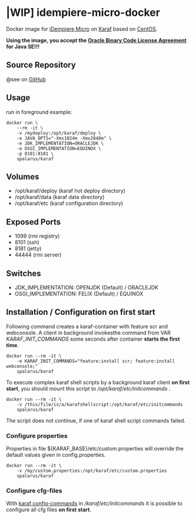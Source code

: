 # |WIP] idempiere-micro-docker
Docker image for [iDempiere Micro](https://idempiere-micro.github.io/web/) on [Karaf](http://karaf.apache.org/) based on [CentOS](https://www.centos.org/). 

**Using the image, you accept the [Oracle Binary Code License Agreement](http://www.oracle.com/technetwork/java/javase/terms/license/index.html) for Java SE!!!**

## Source Repository

@see on [GitHub](https://github.com/spalarus/docker-karaf)

## Usage

run in foreground example:

```shell
docker run \
    --rm -it \
    -v /mydeploy:/opt/karaf/deploy \
    -e JAVA_OPTS="-Xms1024m -Xmx2048m" \
    -e JDK_IMPLEMENTATION=ORACLEJDK \
    -e OSGI_IMPLEMENTATION=EQUINOX \
    -p 8181:8181 \
    spalarus/karaf
```
## Volumes

* /opt/karaf/deploy (karaf hot deploy directory)
* /opt/karaf/data (karaf data directory)
* /opt/karaf/etc (karaf configuration directory)

## Exposed Ports

* 1099 (rmi registry)
* 8101 (ssh)
* 8181 (jetty)
* 44444 (rmi server)

## Switches

* JDK_IMPLEMENTATION: OPENJDK (Default) / ORACLEJDK
* OSGI_IMPLEMENTATION: FELIX (Default) / EQUINOX

## Installation / Configuration on first start

Following command creates a karaf-container with feature scr and webconsole. A client in background invokesthe command from VAR *KARAF_INIT_COMMANDS* some seconds after container **starts the first time**.

```shell
docker run --rm -it \
    -e KARAF_INIT_COMMANDS="feature:install scr; feature:install webconsole;" 
    spalarus/karaf
```

To execute complex karaf shell scripts by a background karaf client **on first start**, you should mount this script to */opt/karaf/etc/initcommands* .

```shell
docker run --rm -it \
    -v /this/file/is/a/karafshellscript:/opt/karaf/etc/initcommands
    spalarus/karaf
```
The script does not continue, if one of karaf shell script commands failed.

### Configure properties

Properties in file ${KARAF_BASE}/etc/custom.properties  will override the default values given in config.properties.

```shell
docker run --rm -it \
    -v /my/custom.properties:/opt/karaf/etc/custom.properties
    spalarus/karaf
```

### Configure cfg-files

With [karaf config-commands](http://karaf.apache.org/manual/latest/#__code_config_code_commands) in */karaf/etc/initcommands* it is possible to configure all cfg files **on first start**. 
